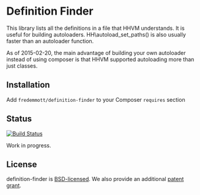 Definition Finder
==================

This library lists all the definitions in a file that HHVM understands. It is
useful for building autoloaders. HH\autoload_set_paths() is also usually faster than an autoloader function.

As of 2015-02-20, the main advantage of building your own autoloader instead of
using composer is that HHVM supported autoloading more than just classes.

Installation
------------

Add `fredemmott/definition-finder` to your Composer `requires` section


Status
------

[![Build Status](https://travis-ci.org/fredemmott/definitions-finder.svg?branch=master)](https://travis-ci.org/fredemmott/definitions-finder)

Work in progress.

License
-------

definition-finder is [BSD-licensed](LICENSE). We also provide an additional [patent grant](PATENTS).
